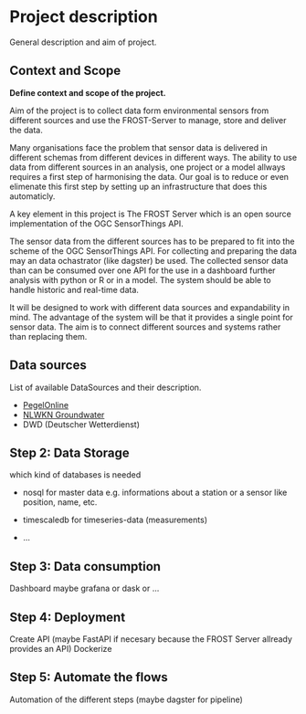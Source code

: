 # Project description

General description and aim of project.

## Context and Scope

**Define context and scope of the project.**

Aim of the project is to collect data form environmental sensors from different 
sources and use the FROST-Server to manage, store and deliver the data.

Many organisations face the problem that sensor data is delivered in different 
schemas from different devices in different ways. The ability to use data from 
different sources in an analysis, one project or a model allways requires 
a first step of harmonising the data. Our goal is to reduce or even elimenate this
first step by setting up an infrastructure that does this automaticly.

A key element in this project is The FROST Server which is an open source implementation 
of the OGC SensorThings API.

The sensor data from the different sources has to be prepared to fit into the 
scheme of the OGC SensorThings API. For collecting and preparing the data may an
data ochastrator (like dagster) be used.
The collected sensor data than can be consumed over one API for the use in a dashboard 
further analysis with python or R or in a model.
The system should be able to handle historic and real-time data.

It will be designed to work with different data sources and expandability in mind.
The advantage of the system will be that it provides a single point for sensor data.
The aim is to connect different sources and systems rather than replacing them.

## Data sources

List of available DataSources and their description.

- [PegelOnline](https://www.pegelonline.wsv.de/gast/start)
- [NLWKN Groundwater](https://www.grundwasserstandonline.nlwkn.niedersachsen.de/Start)
- DWD (Deutscher Wetterdienst)

## Step 2: Data Storage

which kind of databases is needed

- nosql for master data e.g. informations about a station or a sensor like position, name, etc.

- timescaledb for timeseries-data (measurements)

- ...

## Step 3: Data consumption

Dashboard maybe grafana or dask or ...

## Step 4: Deployment

Create API (maybe FastAPI if necesary because the FROST Server allready provides an API)
Dockerize

## Step 5: Automate the flows

Automation of the different steps (maybe dagster for pipeline)